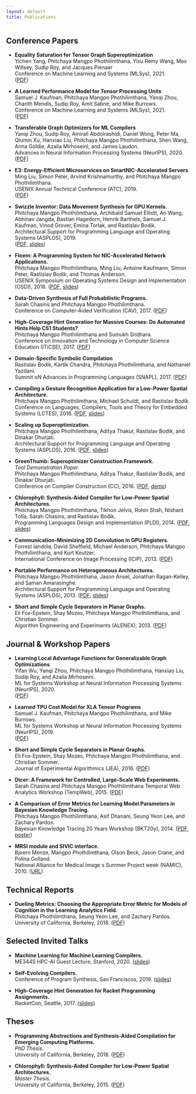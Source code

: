 ```yaml
---
layout: default
title: Publications
---
```

## Conference Papers

- **Equality Saturation for Tensor Graph Superoptimization** <br>
  Yichen Yang, Phitchaya Mangpo Phothilimthana, Yisu Remy Wang, Max Willsey, Sudip Roy, and Jacques Pienaar <br>
  Conference on Machine Learning and Systems (MLSys), 2021. <br>
  ([PDF](https://arxiv.org/pdf/2101.01332.pdf))
  
- **A Learned Performance Model for Tensor Processing Units** <br>
  Samuel J. Kaufman, Phitchaya Mangpo Phothilimthana, Yanqi Zhou, Charith Mendis, Sudip Roy, Amit Sabne, and Mike Burrows. <br>
  Conference on Machine Learning and Systems (MLSys), 2021. <br>
  ([PDF](https://arxiv.org/pdf/2008.01040.pdf))

- **Transferable Graph Optimizers for ML Compilers** <br>
  Yanqi Zhou, Sudip Roy, Amirali Abdolrashidi, Daniel Wong, Peter Ma, Qiumin Xu, Hanxiao Liu, Phitchaya Mangpo Phothilimthana, Shen Wang, Anna Goldie, Azalia Mirhoseini, and James Laudon. <br>
  Advances in Neural Information Processing Systems (NeurIPS), 2020. <br>
  ([PDF](https://arxiv.org/pdf/2010.12438.pdf))

- **E3: Energy-Efficient Microservices on SmartNIC-Accelerated Servers** <br>
  Ming Liu, Simon Peter, Arvind Krishnamurthy, and Phitchaya Mangpo Phothilimthana. <br>
  USENIX Annual Technical Conference (ATC), 2019. <br>
  ([PDF](https://www.usenix.org/system/files/atc19-liu-ming.pdf))

- **Swizzle Inventor: Data Movement Synthesis for GPU Kernels.** <br>
  Phitchaya Mangpo Phothilimthana, Archibald Samuel Elliott, An Wang,
  Abhinav Jangda, Bastian Hagedorn, Henrik Barthels, Samuel J. Kaufman, 
  Vinod Grover, Emina Torlak, and Rastislav Bodik. <br>
  Architectural Support for Programming Language and Operating Systems (ASPLOS), 2019. <br>
  ([PDF](papers/swizzle-inventor-asplos19.pdf), [slides](talks/1904_swizzle_inventor_asplos.pdf))

- **Floem: A Programming System for NIC-Accelerated Network Applications.** <br>
  Phitchaya Mangpo Phothilimthana, Ming Liu, Antoine Kaufmann, Simon Peter, Rastislav Bodik, and Thomas Anderson. <br>
  USENIX Symposium on Operating Systems Design and Implementation (OSDI), 2018. ([PDF](papers/floem_osdi_2018.pdf), [slides](talks/1810_floem_osdi.pdf))

- **Data-Driven Synthesis of Full Probabilistic Programs.** <br>
  Sarah Chasins and Phitchaya Mangpo Phothilimthana. <br>
  Conference on Computer-Aided Verification (CAV), 2017. ([PDF](papers/ppl-synthesis-cav17.pdf))

- **High-Coverage Hint Generation for Massive Courses: Do Automated Hints Help CS1 Students?** <br>
  Phitchaya Mangpo Phothilimthana and Sumukh Sridhara. <br>
  Conference on Innovation and Technology in Computer Science Education (ITiCSE), 2017. ([PDF](papers/61a_hint_Iticse2017.pdf))

- **Domain-Specific Symbolic Compilation** <br>
  Rastislav Bodik, Kartik Chandra, Phitchaya Phothilimthana, and Nathaniel Yazdani. <br>
Summit oN Advances in Programming Languages (SNAPL), 2017. ([PDF](papers/symbolic-compiler-snapl17.pdf))
	     
- **Compiling a Gesture Recognition Application for a Low-Power Spatial Architecture.** <br>
Phitchaya Mangpo Phothilimthana, Michael Schuldt, and Rastislav Bodik. <br>
Conference on Languages, Compilers, Tools and Theory for Embedded Systems (LCTES), 2016. ([PDF](papers/chlorophyll-gesture-lctes16.pdf), [slides](talks/1606_chlorophyll_gesture.pdf))

- **Scaling up Superoptimization.** <br>
Phitchaya Mangpo Phothilimthana, Aditya Thakur, Rastislav Bodik, and Dinakar Dhurjati. <br>
Architectural Support for Programming Language and Operating Systems (ASPLOS), 2016. ([PDF](papers/lens-asplos16.pdf), [slides](talks/1604_lens.pdf))

- **GreenThumb: Superoptimizer Construction Framework.** <br>
*Tool Demonstration Paper.* <br>
Phitchaya Mangpo Phothilimthana, Aditya Thakur, Rastislav Bodik, and Dinakar Dhurjati. <br>
Conference on Compiler Construction (CC), 2016. ([PDF](papers/greenthumb_cc2016.pdf), [demo](https://youtu.be/3l7Z7kB5p3g))

- **Chlorophyll: Synthesis-Aided Compiler for Low-Power Spatial Architectures.** <br>
Phitchaya Mangpo Phothilimthana, Tikhon Jelvis, Rohin Shah, Nishant Totla, Sarah Chasins, and Rastislav Bodik. <br>
Programming Languages Design and Implementation (PLDI), 2014. ([PDF](papers/chlorophyll-pldi14.pdf), [slides](talks/1406_pldi_chlorophyll.pdf))

- **Communication-Minimizing 2D Convolution in GPU Registers.** <br>
Forrest Iandola, David Sheffield, Michael Anderson, Phitchaya Mangpo Phothilimthana, and Kurt Keutzer. <br>
International Conference on Image Processing (ICIP), 2013. ([PDF](papers/convolution_2d_gpu_registers.pdf))

- **Portable Performance on Heterogeneous Architectures.** <br>
Phitchaya Mangpo Phothilimthana, Jason Ansel, Jonathan Ragan-Kelley, and Saman Amarasinghe. <br>
Architectural Support for Programming Language and Operating Systems (ASPLOS), 2013. ([PDF](papers/pbgpu-asplos13.pdf), [slides](talks/1303_asplos_pbgpu.pptx))

- **Short and Simple Cycle Separators in Planar Graphs.** <br>
Eli Fox-Epstein, Shay Mozes, Phitchaya Mangpo Phothilimthana, and Christian Sommer. <br>
Algorithm Engineering and Experiments (ALENEX), 2013. ([PDF](papers/cycleseparator-alenex13.pdf))

## Journal & Workshop Papers

- **Learning Local Advantage Functions for Generalizable Graph Optimizations** <br>
  Yifan Wu, Yanqi Zhou, Phitchaya Mangpo Phothilimthana, Hanxiao Liu, Sudip Roy, and Azalia Mirhoseini.<br>
  ML for Systems Workshop at Neural Information Processing Systems (NeurIPS), 2020. <br> ([PDF](https://mlforsystems.org/assets/papers/neurips2020/learning_wu_2020.pdf))

- **Learned TPU Cost Model for XLA Tensor Programs** <br>
  Samuel J. Kaufman, Phitchaya Mangpo Phothilimthana, and Mike Burrows. <br>
  ML for Systems Workshop at Neural Information Processing Systems (NeurIPS), 2019. <br> ([PDF](http://mlforsystems.org/assets/papers/neurips2019/learned_tpu_kaufman_2019.pdf))

- **Short and Simple Cycle Separators in Planar Graphs.** <br>
Eli Fox-Epstein, Shay Mozes, Phitchaya Mangpo Phothilimthana, and Christian Sommer. <br>
Journal of Experimental Algorithmics (JEA), 2016. ([PDF](papers/cycleseparator-jea16.pdf))

- **Dicer: A Framework for Controlled, Large-Scale Web Experiments.** <br>
Sarah Chasins and Phitchaya Mangpo Phothilimthana
Temporal Web Analytics Workshop (TempWeb), 2015. ([PDF](http://www.www2015.it/documents/proceedings/companion/p1321.pdf))

- **A Comparison of Error Metrics for Learning Model Parameters in Bayesian Knowledge Tracing.** <br>
Phitchaya Mangpo Phothilimthana, Asif Dhanani, Seung Yeon Lee, and Zachary Pardos. <br>
Bayesian Knowledge Tracing 20 Years Workshop (BKT20y), 2014. ([PDF](papers/bkt-error-metrics-bkt20y.pdf), [poster](papers/bkt-error-metrics-poster.pptx))

- **MRSI module and SIVIC interface.** <br>
Bjoern Menze, Mangpo Phothilimthana, Olson Beck, Jason Crane, and Polina Golland. <br>
National Alliance for Medical Image s Summer Project week (NAMIC), 2010. ([URL](http://www.na-mic.org/Wiki/index.php/2010_Summer_Project_Week_MRSI_module_and_SIVIC_interface))

## Technical Reports

- **Dueling Metrics: Choosing the Appropriate Error Metric for Models of Cognition in the Learning Analytics Field.** <br>
Phitchaya Phothilimthana, Seung Yeon Lee, and Zachary Pardos. <br>
University of California, Berkeley, 2018. ([PDF](http://www2.eecs.berkeley.edu/Pubs/TechRpts/2018/EECS-2018-7.html))

## Selected Invited Talks

- **Machine Learning for Machine Learning Compilers.** <br>
  ME344S HPC-AI Guest Lecture, Stanford, 2020. ([slides](talks/202007_ml_for_ml_compilers_stanford.pdf))
  
- **Self-Evolving Compilers.** <br>
  Conference of Program Synthesis, San Franciscos, 2019. ([slides](talks/1909_self_evolving_compilers.pdf))
  
- **High-Coverage Hint Generation for Racket Programming Assignments.** <br>
  RacketCon, Seattle, 2017. ([slides](talks/1710_hints-racketcon.pdf))


## Theses

- **Programming Abstractions and Synthesis-Aided Compilation for Emerging Computing Platforms.** <br>
  *PhD Thesis.* <br>
  University of California, Berkeley, 2018. ([PDF](papers/mangpo_phd_thesis.pdf))

- **Chlorophyll: Synthesis-Aided Compiler for Low-Power Spatial Architectures.** <br>
  *Master Thesis.* <br>
  University of California, Berkeley, 2015. ([PDF](http://www.eecs.berkeley.edu/Pubs/TechRpts/2015/EECS-2015-121.html))


